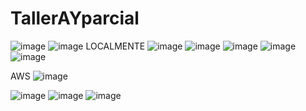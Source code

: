 # TallerAYparcial

![image](https://user-images.githubusercontent.com/98216838/223550686-874778e8-637d-4250-b7ae-8222091911e0.png)
![image](https://user-images.githubusercontent.com/98216838/223550900-e791056e-2387-4dc6-b7d4-929c7baffe06.png)
LOCALMENTE
![image](https://user-images.githubusercontent.com/98216838/223551013-6d3db315-5d4a-45b6-9af5-6eae43fc084c.png)
![image](https://user-images.githubusercontent.com/98216838/223551431-ba5fdfdc-6b69-4b2d-bf3a-e50c7f213530.png)
![image](https://user-images.githubusercontent.com/98216838/223551736-3c695eda-1a8b-4120-92c9-3c38e721bfd4.png)
![image](https://user-images.githubusercontent.com/98216838/223552621-db167a0c-3f48-4282-9465-e12732906ba1.png)
![image](https://user-images.githubusercontent.com/98216838/223560474-89fd926c-c045-4c39-a822-bc501f207321.png)

AWS
![image](https://user-images.githubusercontent.com/98216838/223554419-d13c6477-77be-400f-ac84-ca17e58dbb33.png)

![image](https://user-images.githubusercontent.com/98216838/223555418-5d8c63aa-e553-4ade-baae-5eaadfd63d4d.png)
![image](https://user-images.githubusercontent.com/98216838/223557824-e6a27499-0b73-45de-840a-3185be1b8d14.png)
![image](https://user-images.githubusercontent.com/98216838/223560139-26492299-c093-4159-a483-7977d8e7be06.png)
